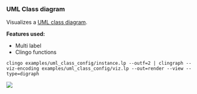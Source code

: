 ### UML Class diagram

Visualizes a [UML class diagram](https://developer.ibm.com/articles/the-class-diagram/).

**Features used:**
- Multi label
- Clingo functions


`clingo examples/uml_class_config/instance.lp --outf=2 | clingraph --viz-encoding examples/uml_class_config/viz.lp --out=render --view --type=digraph`

![](default.png)
